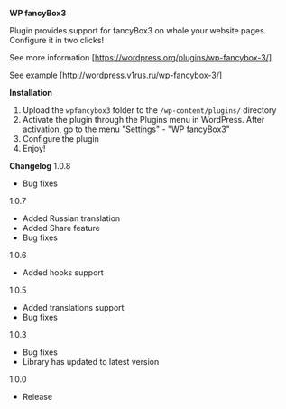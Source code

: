 **WP fancyBox3**

Plugin provides support for fancyBox3 on whole your website pages. Configure it in two clicks!

See more information [https://wordpress.org/plugins/wp-fancybox-3/]

See example [http://wordpress.v1rus.ru/wp-fancybox-3/]

**Installation**
1. Upload the `wpfancybox3` folder to the `/wp-content/plugins/` directory
2. Activate the plugin through the Plugins menu in WordPress. After activation, go to the menu "Settings" - "WP fancyBox3"
3. Configure the plugin
4. Enjoy!

**Changelog**
1.0.8
* Bug fixes

1.0.7
* Added Russian translation
* Added Share feature
* Bug fixes

1.0.6
* Added hooks support

1.0.5
* Added translations support
* Bug fixes

1.0.3
* Bug fixes
* Library has updated to latest version

1.0.0
* Release